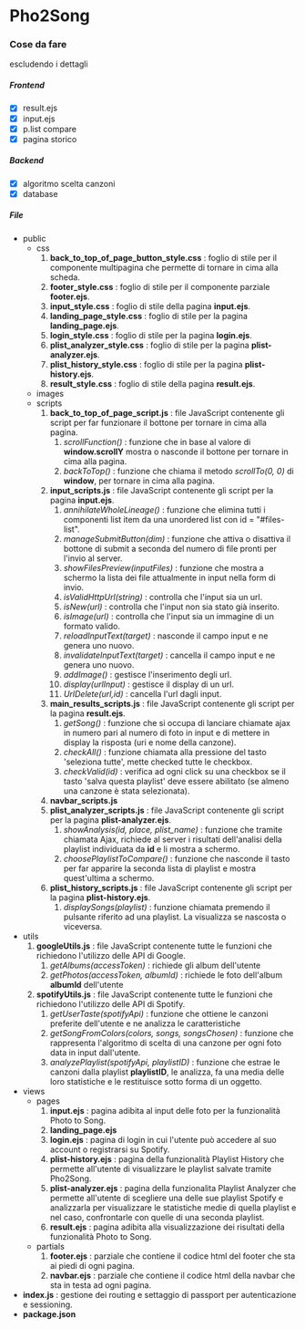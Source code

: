 # Pho2Song
### Cose da fare
escludendo i dettagli
##### Frontend
- [x] result.ejs
- [x] input.ejs
- [x] p.list compare
- [x] pagina storico
##### Backend
- [x] algoritmo scelta canzoni
- [x] database

##### File

* public
    * css
        1. __back_to_top_of_page_button_style.css__ : foglio di stile per il componente multipagina che permette di tornare in cima alla scheda.
        2. __footer_style.css__ : foglio di stile per il componente parziale __footer.ejs__.
        3. __input_style.css__ : foglio di stile della pagina __input.ejs__.
        4. __landing_page_style.css__ : foglio di stile per la pagina __landing_page.ejs__.
        5. __login_style.css__ : foglio di stile per la pagina __login.ejs__.
        6. __plist_analyzer_style.css__ : foglio di stile per la pagina __plist-analyzer.ejs__.
        7. __plist_history_style.css__ : foglio di stile per la pagina __plist-history.ejs__.
        8. __result_style.css__ : foglio di stile della pagina __result.ejs__.
    * images
    * scripts
        1. __back_to_top_of_page_script.js__ : file JavaScript contenente gli script per far funzionare il bottone per tornare in cima alla pagina.
            1. _scrollFunction()_ : funzione che in base al valore di __window.scrollY__ mostra o nasconde il bottone per tornare in cima alla pagina.
            2. _backToTop()_ : funzione che chiama il metodo _scrollTo(0, 0)_ di __window__, per tornare in cima alla pagina.
        2. __input_scripts.js__ : file JavaScript contenente gli script per la pagina  __input.ejs__.
            1. _annihilateWholeLineage()_ : funzione che elimina tutti i componenti list item da una unordered list con id = "#files-list".
            2. _manageSubmitButton(dim)_ : funzione che attiva o disattiva il bottone di submit a seconda del numero di file pronti per l'invio al server.
            3. _showFilesPreview(inputFiles)_ : funzione che mostra a schermo la lista dei file attualmente in input nella form di invio.
            4. _isValidHttpUrl(string)_ : controlla che l'input sia un url.
            5. _isNew(url)_ : controlla che l'input non sia stato già inserito.
            6. _isImage(url)_ : controlla che l'input sia un immagine di un formato valido.
            7. _reloadInputText(target)_ : nasconde il campo input e ne genera uno nuovo. 
            8. _invalidateInputText(target)_ :  cancella il campo input e ne genera uno nuovo. 
            9. _addImage()_ : gestisce l'inserimento degli url.
            10. _display(urlInput)_ : gestisce il display di un url.
            11. _UrlDelete(url,id)_ : cancella l'url dagli input.
        3. __main_results_scripts.js__ :  file JavaScript contenente gli script per la pagina  __result.ejs__.
            1. _getSong()_ : funzione che si occupa di lanciare chiamate ajax in numero pari al numero di foto in input e di mettere in display la risposta (uri e nome della canzone).
            2. _checkAll()_ : funzione chiamata alla pressione del tasto 'seleziona tutte', mette checked tutte le checkbox.
            3. _checkValid(id)_ : verifica ad ogni click su una checkbox se il tasto 'salva questa playlist' deve essere abilitato (se almeno una canzone è stata selezionata).
        4. __navbar_scripts.js__
        5. __plist_analyzer_scripts.js__ : file JavaScript contenente gli script per la pagina __plist-analyzer.ejs__.
            1. _showAnalysis(id, place, plist_name)_ : funzione che tramite chiamata Ajax, richiede al server i risultati dell'analisi della playlist individuata da __id__ e li mostra a schermo.
            2. _choosePlaylistToCompare()_ : funzione che nasconde il tasto per far apparire la seconda lista di playlist e mostra quest'ultima a schermo.
        6. __plist_history_scripts.js__ : file JavaScript contenente gli script per la pagina __plist-history.ejs__. 
            1. _displaySongs(playlist)_ : funzione chiamata premendo il pulsante riferito ad una playlist. La visualizza se nascosta o viceversa.
* utils
    1. __googleUtils.js__ : file JavaScript contenente tutte le funzioni che richiedono l'utilizzo delle API di Google.
        1. _getAlbums(accessToken)_ : richiede gli album dell'utente
        2. _getPhotos(accessToken, albumId)_ : richiede le foto dell'album  __albumId__ dell'utente
    2. __spotifyUtils.js__ : file JavaScript contenente tutte le funzioni che richiedono l'utilizzo delle API di Spotify.
        1. _getUserTaste(spotifyApi)_ : funzione che ottiene le canzoni preferite dell'utente e ne analizza le caratteristiche
        2. _getSongFromColors(colors, songs, songsChosen)_ : funzione che rappresenta l'algoritmo di scelta di una canzone per ogni foto data in input dall'utente.
        3. _analyzePlaylist(spotifyApi, playlistID)_ : funzione che estrae le canzoni dalla playlist __playlistID__, le analizza, fa una media delle loro statistiche e le restituisce sotto forma di un oggetto.
* views
    * pages
        1. __input.ejs__ : pagina adibita al input delle foto per la funzionalità Photo to Song.
        2. __landing_page.ejs__
        3. __login.ejs__ : pagina di login in cui l'utente può accedere al suo account o registrarsi su Spotify.
        4. __plist-history.ejs__ : pagina della funzionalità Playlist History che permette all'utente di visualizzare le playlist salvate tramite Pho2Song.
        5. __plist-analyzer.ejs__ : pagina della funzionalita Playlist Analyzer che permette all'utente di scegliere una delle sue playlist Spotify e analizzarla per visualizzare le statistiche medie di quella playlist e nel caso, confrontarle con quelle di una   seconda playlist.
        6. __result.ejs__ : pagina adibita alla visualizzazione dei risultati della funzionalità Photo to Song.
    * partials
        1. __footer.ejs__ : parziale che contiene il codice html del footer che sta ai piedi di ogni pagina.
        2. __navbar.ejs__ : parziale che contiene il codice html della navbar che sta in testa ad ogni pagina.
* __index.js__ : gestione dei routing e settaggio di passport per autenticazione e sessioning.
* __package.json__


